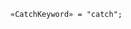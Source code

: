 <!-- This file is generated automatically by infrastructure scripts. Please don't edit by hand. -->

```{ .ebnf .slang-ebnf #CatchKeyword }
«CatchKeyword» = "catch";
```
